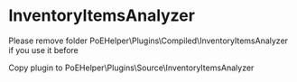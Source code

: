 # InventoryItemsAnalyzer

Please remove folder PoEHelper\Plugins\Compiled\InventoryItemsAnalyzer if you use it before

Copy plugin to PoEHelper\Plugins\Source\InventoryItemsAnalyzer
